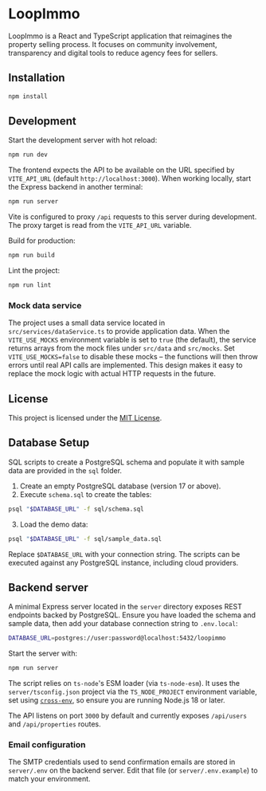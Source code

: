 # LoopImmo

LoopImmo is a React and TypeScript application that reimagines the property selling process. It focuses on community involvement, transparency and digital tools to reduce agency fees for sellers.

## Installation

```bash
npm install
```

## Development

Start the development server with hot reload:

```bash
npm run dev
```

The frontend expects the API to be available on the URL specified by
`VITE_API_URL` (default `http://localhost:3000`). When working locally, start the
Express backend in another terminal:

```bash
npm run server
```

Vite is configured to proxy `/api` requests to this server during development.
The proxy target is read from the `VITE_API_URL` variable.

Build for production:

```bash
npm run build
```

Lint the project:

```bash
npm run lint
```

### Mock data service

The project uses a small data service located in `src/services/dataService.ts` to
provide application data. When the `VITE_USE_MOCKS` environment variable is set
to `true` (the default), the service returns arrays from the mock files under
`src/data` and `src/mocks`. Set `VITE_USE_MOCKS=false` to disable these mocks –
the functions will then throw errors until real API calls are implemented.
This design makes it easy to replace the mock logic with actual HTTP requests in
the future.


## License

This project is licensed under the [MIT License](LICENSE).

## Database Setup

SQL scripts to create a PostgreSQL schema and populate it with sample data are provided in the `sql` folder.

1. Create an empty PostgreSQL database (version 17 or above).
2. Execute `schema.sql` to create the tables:

```bash
psql "$DATABASE_URL" -f sql/schema.sql
```

3. Load the demo data:

```bash
psql "$DATABASE_URL" -f sql/sample_data.sql
```

Replace `$DATABASE_URL` with your connection string. The scripts can be executed against any PostgreSQL instance, including cloud providers.

## Backend server

A minimal Express server located in the `server` directory exposes REST endpoints backed by PostgreSQL. Ensure you have loaded the schema and sample data, then add your database connection string to `.env.local`:

```bash
DATABASE_URL=postgres://user:password@localhost:5432/loopimmo
```

Start the server with:

```bash
npm run server
```

The script relies on `ts-node`'s ESM loader (via `ts-node-esm`). It uses the
`server/tsconfig.json` project via the `TS_NODE_PROJECT` environment variable,
set using [`cross-env`](https://www.npmjs.com/package/cross-env), so ensure you
are running Node.js 18 or later.

The API listens on port `3000` by default and currently exposes `/api/users` and `/api/properties` routes.

### Email configuration

The SMTP credentials used to send confirmation emails are stored in `server/.env` on
the backend server. Edit that file (or `server/.env.example`) to match your environment.
